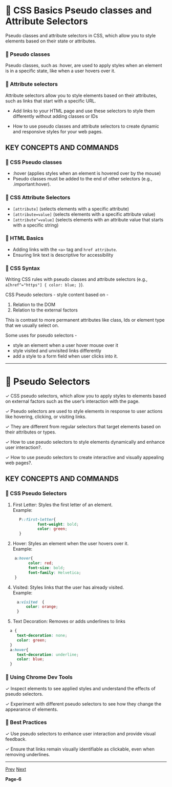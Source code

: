 # 🚀 CSS Basics Pseudo classes and Attribute Selectors

Pseudo classes and attribute selectors in CSS, which allow you to style elements based on their state or attributes.

 ### 📙 Pseudo classes
 
 Pseudo classes, such as :hover, are used to apply styles when an element is in a specific state, like when a user hovers over it.

 ### 📕 Attribute selectors

Attribute selectors allow you to style elements based on their attributes, such as links that start with a specific URL.

- Add links to your HTML page and use these selectors to style them differently without adding classes or IDs

- How to use pseudo classes and attribute selectors to create dynamic and responsive styles for your web pages.

## KEY CONCEPTS AND COMMANDS

### 📗 CSS Pseudo classes

- :hover (applies styles when an element is hovered over by the mouse)
- Pseudo classes must be added to the end of other selectors (e.g., .important:hover).

### 📕 CSS Attribute Selectors

- ```[attribute]``` (selects elements with a specific attribute)
- ```[attribute=value]``` (selects elements with a specific attribute value)
- ```[attribute^=value]``` (selects elements with an attribute value that starts with a specific string)

### 📙 HTML Basics

- Adding links with the  ```<a>``` tag and ```href attribute```. 
- Ensuring link text is descriptive for accessibility

### 📗 CSS Syntax

Writing CSS rules with pseudo classes and attribute selectors (e.g., ```a[href^="https"] { color: blue; }```).

CSS Pseudo selectors - style content based on - <br/>

1. Relation to the DOM
2. Relation to the external factors

This is contrast to more permanent attributes like class, Ids or element type that we usually select on. <br/>

Some uses for pseudo selectors - <br/>

- style an element when a user hover mouse over it 
- style visited and unvisited links differently
- add a style to a form field when user clicks into it.

---

# 🚀 Pseudo Selectors

✓ CSS pseudo selectors, which allow you to apply styles to elements based on external factors such as the user’s interaction with the page. <br/>

✓ Pseudo selectors are used to style elements in response to user actions like hovering, clicking, or visiting links. <br/>

✓ They are different from regular selectors that target elements based on their attributes or types. <br/>

✓ How to use pseudo selectors to style elements dynamically and enhance user interaction?. <br/>

✓ How to use pseudo selectors to create interactive and visually appealing web pages?. <br/>

## KEY CONCEPTS AND COMMANDS

### 📔 CSS Pseudo Selectors

1. First Letter: Styles the first letter of an element. <br/>
Example: <br/>
```css
      P::first-letter{
              font-weight: bold;
              color: green;
      }
```
2. Hover: Styles an element when the user hovers over it. <br/>
Example: <br/>
 ```css
     a:hover{
           color: red;
           font-size: bold;
           font-family: Helvetica;
     }
```
4. Visited: Styles links that the user has already visited. <br/>
Example: <br/>
```css 
     a:visited  {
         color: orange;
     }
```
5. Text Decoration: Removes or adds underlines to links
 ```css
   a {
      text-decoration: none;
      color: green;
   }
   a:hover{
      text-decoration: underline;
      color: blue;
   }
```

### 📘 Using Chrome Dev Tools

✓ Inspect elements to see applied styles and understand the effects of pseudo selectors. 

✓ Experiment with different pseudo selectors to see how they change the appearance of elements.

### 📒 Best Practices

✓ Use pseudo selectors to enhance user interaction and provide visual feedback.

✓ Ensure that links remain visually identifiable as clickable, even when removing underlines.


---

[Prev]() [Next]()

**Page-6**

